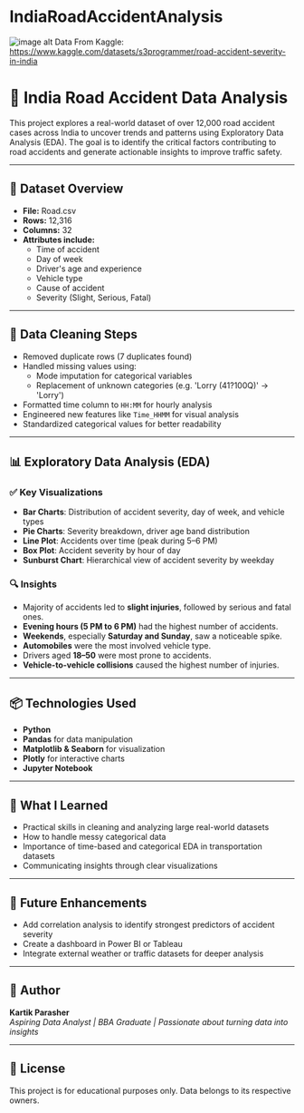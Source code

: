 # IndiaRoadAccidentAnalysis
![image alt](https://github.com/KartikParasher01/IndiaRoadAccidentAnalysis/commit/cfbd1f5b3ce609b492f66a2eccd1e29f79f72a74)
Data From Kaggle: https://www.kaggle.com/datasets/s3programmer/road-accident-severity-in-india
# 🚧 India Road Accident Data Analysis

This project explores a real-world dataset of over 12,000 road accident cases across India to uncover trends and patterns using Exploratory Data Analysis (EDA). The goal is to identify the critical factors contributing to road accidents and generate actionable insights to improve traffic safety.

---

## 📁 Dataset Overview

- **File:** Road.csv  
- **Rows:** 12,316  
- **Columns:** 32  
- **Attributes include:**  
  - Time of accident  
  - Day of week  
  - Driver's age and experience  
  - Vehicle type  
  - Cause of accident  
  - Severity (Slight, Serious, Fatal)

---

## 🧹 Data Cleaning Steps

- Removed duplicate rows (7 duplicates found)
- Handled missing values using:
  - Mode imputation for categorical variables
  - Replacement of unknown categories (e.g. 'Lorry (41?100Q)' → 'Lorry')
- Formatted time column to `HH:MM` for hourly analysis
- Engineered new features like `Time_HHMM` for visual analysis
- Standardized categorical values for better readability

---

## 📊 Exploratory Data Analysis (EDA)

### ✅ Key Visualizations
- **Bar Charts**: Distribution of accident severity, day of week, and vehicle types
- **Pie Charts**: Severity breakdown, driver age band distribution
- **Line Plot**: Accidents over time (peak during 5–6 PM)
- **Box Plot**: Accident severity by hour of day
- **Sunburst Chart**: Hierarchical view of accident severity by weekday

### 🔍 Insights

- Majority of accidents led to **slight injuries**, followed by serious and fatal ones.
- **Evening hours (5 PM to 6 PM)** had the highest number of accidents.
- **Weekends**, especially **Saturday and Sunday**, saw a noticeable spike.
- **Automobiles** were the most involved vehicle type.
- Drivers aged **18–50** were most prone to accidents.
- **Vehicle-to-vehicle collisions** caused the highest number of injuries.

---

## 📦 Technologies Used

- **Python**
- **Pandas** for data manipulation
- **Matplotlib & Seaborn** for visualization
- **Plotly** for interactive charts
- **Jupyter Notebook**

---

## 💬 What I Learned

- Practical skills in cleaning and analyzing large real-world datasets
- How to handle messy categorical data
- Importance of time-based and categorical EDA in transportation datasets
- Communicating insights through clear visualizations

---

## 📌 Future Enhancements

- Add correlation analysis to identify strongest predictors of accident severity
- Create a dashboard in Power BI or Tableau
- Integrate external weather or traffic datasets for deeper analysis

---

## 🧠 Author

**Kartik Parasher**  
*Aspiring Data Analyst | BBA Graduate | Passionate about turning data into insights*

---

## 📄 License

This project is for educational purposes only. Data belongs to its respective owners.

